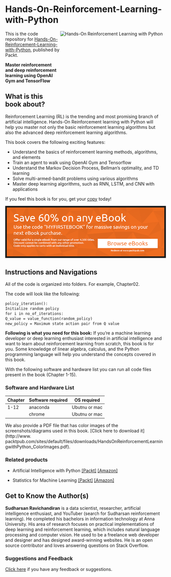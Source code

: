 # Hands-On-Reinforcement-Learning-with-Python

<a href="https://www.packtpub.com/big-data-and-business-intelligence/hands-reinforcement-learning-python?utm_source=github&utm_medium=repository&utm_campaign=9781788836524"><img src="https://d1ldz4te4covpm.cloudfront.net/sites/default/files/imagecache/ppv4_main_book_cover/B09792_Newcover.png" alt="Hands-On Reinforcement Learning with Python" height="256px" align="right"></a>

This is the code repository for [Hands-On-Reinforcement-Learning-with-Python](https://www.packtpub.com/big-data-and-business-intelligence/hands-reinforcement-learning-python?utm_source=github&utm_medium=repository&utm_campaign=9781788836524), published by Packt.

**Master reinforcement and deep reinforcement learning using OpenAI Gym and TensorFlow**

## What is this book about?
Reinforcement Learning (RL) is the trending and most promising branch of artificial intelligence. Hands-On Reinforcement learning with Python will help you master not only the basic reinforcement learning algorithms but also the advanced deep reinforcement learning algorithms.

This book covers the following exciting features:
* Understand the basics of reinforcement learning methods, algorithms, and elements
* Train an agent to walk using OpenAI Gym and Tensorflow
* Understand the Markov Decision Process, Bellman’s optimality, and TD learning
* Solve multi-armed-bandit problems using various algorithms
* Master deep learning algorithms, such as RNN, LSTM, and CNN with applications

If you feel this book is for you, get your [copy](https://www.amazon.com/dp/1788836529) today!

<a href="https://www.packtpub.com/?utm_source=github&utm_medium=banner&utm_campaign=GitHubBanner"><img src="https://raw.githubusercontent.com/PacktPublishing/GitHub/master/GitHub.png" 
alt="https://www.packtpub.com/" border="5" /></a>


## Instructions and Navigations
All of the code is organized into folders. For example, Chapter02.

The code will look like the following:
```
policy_iteration():
Initialize random policy
for i in no_of_iterations:
Q_value = value_function(random_policy)
new_policy = Maximum state action pair from Q value
```

**Following is what you need for this book:**
If you’re a machine learning developer or deep learning enthusiast interested in artificial intelligence and want to learn about reinforcement learning from scratch, this book is for you. Some knowledge of linear algebra, calculus, and the Python programming language will help you understand the concepts covered in this book.

With the following software and hardware list you can run all code files present in the book (Chapter 1-15).

### Software and Hardware List

| Chapter  | Software required                   | OS required                        |
| -------- | ------------------------------------| -----------------------------------|
| 1-12     |anaconda                             |Ubutnu or mac                       |
|          | chrome                              | Ubutnu or mac                     |


We also provide a PDF file that has color images of the screenshots/diagrams used in this book. [Click here to download it](http://www. packtpub.com/sites/default/files/downloads/HandsOnReinforcementLearningwithPython_ColorImages.pdf).

### Related products <Paste books from the Other books you may enjoy section>
* Artificial Intelligence with Python [[Packt]](https://www.packtpub.com/big-data-and-business-intelligence/artificial-intelligence-python?utm_source=github&utm_medium=repository&utm_campaign=9781788293778) [[Amazon]](https://www.amazon.com/dp/178646439X)

* Statistics for Machine Learning [[Packt]](https://www.packtpub.com/big-data-and-business-intelligence/statistics-machine-learning?utm_source=github&utm_medium=repository&utm_campaign=9781785280009) [[Amazon]](https://www.amazon.com/dp/1788295757)

## Get to Know the Author(s)
**Sudharsan Ravichandiran**
is a data scientist, researcher, artificial intelligence enthusiast,
and YouTuber (search for Sudharsan reinforcement learning). He completed his bachelors
in information technology at Anna University. His area of research focuses on practical
implementations of deep learning and reinforcement learning, which includes natural
language processing and computer vision. He used to be a freelance web developer and
designer and has designed award-winning websites. He is an open source contributor and
loves answering questions on Stack Overflow.



### Suggestions and Feedback
[Click here](https://docs.google.com/forms/d/e/1FAIpQLSdy7dATC6QmEL81FIUuymZ0Wy9vH1jHkvpY57OiMeKGqib_Ow/viewform) if you have any feedback or suggestions.
